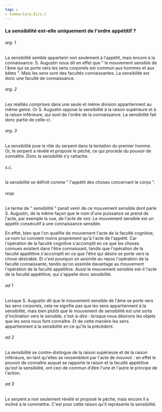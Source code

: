 ```yaml
---
tags : 
- Summa/Ia/q.81/a.1
---
```


### La sensibilité est-elle uniquement de l'ordre appétitif ?



###### arg. 1
La sensibilité semble appartenir non seulement à l'appétit, mais encore à la connaissance. S. Augustin nous dit en effet que " le mouvement sensible de l'âme qui se porte vers les sens corporels est commun aux hommes et aux bêtes ". Mais les sens sont des facultés connaissantes. La sensibilité est donc une faculté de connaissance. 

###### arg. 2
Les réalités comprises dans une seule et même division appartiennent au même genre. Or S. Augustin oppose la sensibilité à la raison supérieure et à la raison inférieure, qui sont de l'ordre de la connaissance. La sensibilité fait donc partie de celle-ci. 

###### arg. 3
La sensibilité joue le rôle du serpent dans la tentation du premier homme. Or, le serpent a révélé et proposé le péché, ce qui procède du pouvoir de connaître. Donc la sensibilité s'y rattache. 

###### s.c.
la sensibilité se définit comme " l'appétit des choses concernant le corps ". 

###### resp.
Le terme de " sensibilité " parait venir de ce mouvement sensible dont parle S. Augustin, de la même façon que le nom d'une puissance se prend de l'acte, par exemple la vue, de l'acte de voir. Le mouvement sensible est un appétit consécutif à une connaissance sensible. 

En effet, bien que l'on qualifie de mouvement l'acte de la faculté cognitive, ce nom lui convient moins proprement qu'à l'acte de l'appétit. Car l'opération de la faculté cognitive s'accomplit en ce que les choses connues existent dans l'être connaissant, tandis que l'opération de la faculté appétitive s'accomplit en ce que l'être qui désire se porte vers la chose désirable. Et c'est pourquoi on assimile au repos l'opération de la faculté connaissante, tandis qu'on assimile davantage au mouvement l'opération de la faculté appétitive. Aussi le mouvement sensible est-il l'acte de la faculté appétitive, qui s'appelle donc sensibilité. 

###### ad 1
Lorsque S. Augustin dit que le mouvement sensible de l'âme se porte vers les sens corporels, cela ne signifie pas que les sens appartiennent à la sensibilité, mais bien plutôt que le mouvement de sensibilité est une sorte d'inclination vers le sensible, c'est-à-dire : lorsque nous désirons les objets que les sens nous font connaître. Et de cette manière les sens appartiennent à la sensibilité en ce qu'ils la précèdent. 

###### ad 2
La sensibilité se contre-distingue de la raison supérieure et de la raison inférieure, en tant qu'elles se ressemblent par l'acte de mouvoir : en effet le pouvoir de connaître auquel se rapporte la raison et la faculté appétitive qu'est la sensibilité, ont ceci de commun d'être l'une et l'autre le principe de l'action. 

###### ad 3
Le serpent a non seulement révélé et proposé le péché, mais encore il a incliné à le commettre. C'est pour cette raison qu'il représente la sensibilité. 

